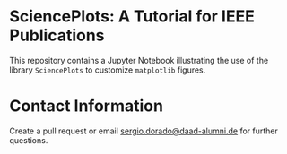 # SciencePlots: A Tutorial for IEEE Publications

This repository contains a Jupyter Notebook illustrating the use of the library `SciencePlots` to customize `matplotlib` figures. 

# Contact Information

Create a pull request or email [sergio.dorado@daad-alumni.de](mailto:sergio.dorado@daad-alumni.de) for further questions.

